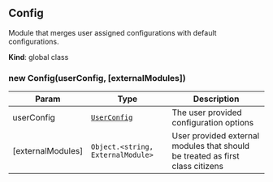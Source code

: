 <a name="Config"></a>

## Config
Module that merges user assigned configurations with default configurations.

**Kind**: global class  
<a name="new_Config_new"></a>

### new Config(userConfig, [externalModules])

| Param | Type | Description |
| --- | --- | --- |
| userConfig | [<code>UserConfig</code>](./Typedefs.md#UserConfig) | The user provided configuration options |
| [externalModules] | <code>Object.&lt;string, ExternalModule&gt;</code> | User provided external modules that should be treated as   first class citizens |

